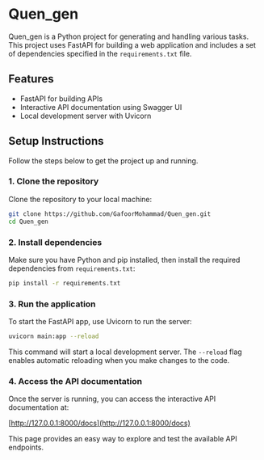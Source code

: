 # Quen_gen

Quen_gen is a Python project for generating and handling various tasks. This project uses FastAPI for building a web application and includes a set of dependencies specified in the `requirements.txt` file.

## Features

- FastAPI for building APIs
- Interactive API documentation using Swagger UI
- Local development server with Uvicorn

## Setup Instructions

Follow the steps below to get the project up and running.

### 1. Clone the repository

Clone the repository to your local machine:

```bash
git clone https://github.com/GafoorMohammad/Quen_gen.git
cd Quen_gen
```

### 2. Install dependencies

Make sure you have Python and pip installed, then install the required dependencies from `requirements.txt`:

```bash
pip install -r requirements.txt
```

### 3. Run the application

To start the FastAPI app, use Uvicorn to run the server:

```bash
uvicorn main:app --reload
```

This command will start a local development server. The `--reload` flag enables automatic reloading when you make changes to the code.

### 4. Access the API documentation

Once the server is running, you can access the interactive API documentation at:

[http://127.0.0.1:8000/docs](http://127.0.0.1:8000/docs)

This page provides an easy way to explore and test the available API endpoints.
```
